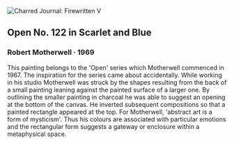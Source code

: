<div class="artwork-of-the-day">
  <div class="container">
    <div class="img-wrapper">
      <img
        src="https://uploads1.wikiart.org/images/robert-motherwell/open-no-122-in-scarlet-and-blue-1969(1).jpg!Large.jpg"
        alt="Charred Journal: Firewritten V" />
    </div>
    <div class="artwork-detail">
      <div class="artwork-origin"> 
        <h2 class="artwork-name">Open No. 122 in Scarlet and Blue</h2>
        <h3 class="artist">
          Robert Motherwell
                    ·  1969
        </h3>
      </div>
      <p class="description">
        <span class="artwork-description-text ng-binding" ng-bind-html="viewModel.ArtworkOfTheDay.Description | unsafe"> This painting belongs to the 'Open' series which Motherwell commenced in 1967. The inspiration for the series came about accidentally. While working in his studio Motherwell was struck by the shapes resulting from the back of a small painting leaning against the painted surface of a larger one. By outlining the smaller painting in charcoal he was able to suggest an opening at the bottom of the canvas. He inverted subsequent compositions so that a painted rectangle appeared at the top. For Motherwell, 'abstract art is a form of mysticism'. Thus his colours are associated with particular emotions and the rectangular form suggests a gateway or enclosure within a metaphysical space.</span>
                        <div class="text-shadow-container" ng-show="showShadow" style=""></div>
      </p>
    </div>
  </div>

</div>

